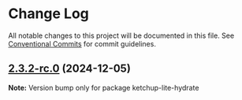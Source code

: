 # Change Log

All notable changes to this project will be documented in this file. See [Conventional Commits](https://conventionalcommits.org) for commit guidelines.

## [2.3.2-rc.0](https://github.com/lucafoscili/ketchup-lite/compare/2.3.1...2.3.2-rc.0) (2024-12-05)

**Note:** Version bump only for package ketchup-lite-hydrate
